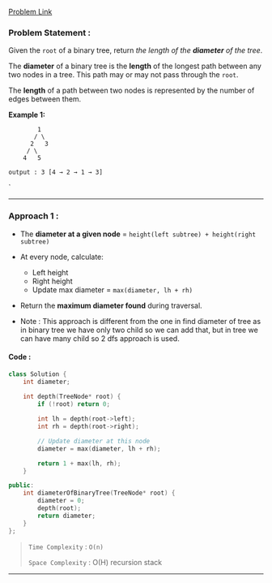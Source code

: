 [Problem Link](https://leetcode.com/problems/diameter-of-binary-tree/description/)
### Problem Statement : 

Given the `root` of a binary tree, return _the length of the **diameter** of the tree_.

The **diameter** of a binary tree is the **length** of the longest path between any two nodes in a tree. This path may or may not pass through the `root`.

The **length** of a path between two nodes is represented by the number of edges between them.

**Example 1:**

```
        1
       / \
      2   3
     / \
    4   5

output : 3 [4 → 2 → 1 → 3]

```
`

---


###  Approach 1 :

- The **diameter at a given node** =
    `height(left subtree) + height(right subtree)`
- At every node, calculate:
    - Left height
    - Right height
    - Update max diameter = `max(diameter, lh + rh)`
- Return the **maximum diameter found** during traversal.

- Note : This approach is different from the one in find diameter of tree as in binary tree we have only two child so we can add that, but in tree we can have many child so 2 dfs approach is used.

#### Code :

```cpp
class Solution {
    int diameter;
    
    int depth(TreeNode* root) {
        if (!root) return 0;

        int lh = depth(root->left);
        int rh = depth(root->right);

        // Update diameter at this node
        diameter = max(diameter, lh + rh);

        return 1 + max(lh, rh);
    }

public:
    int diameterOfBinaryTree(TreeNode* root) {
        diameter = 0;
        depth(root);
        return diameter;
    }
};

```


> `Time Complexity` : `O(n)`
> 
> `Space Complexity` : O(H) recursion stack 

---

